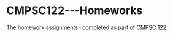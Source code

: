# CMPSC122---Homeworks
The homework assignments I completed as part of [CMPSC 122](http://bulletins.psu.edu/undergrad/courses/G/CMPSC/122)
